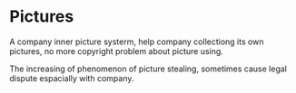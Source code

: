 Pictures
========

A company inner picture systerm, help company collectiong its own pictures, no more copyright problem about picture using.

The increasing of phenomenon of picture stealing, sometimes cause legal dispute espacially with company.
